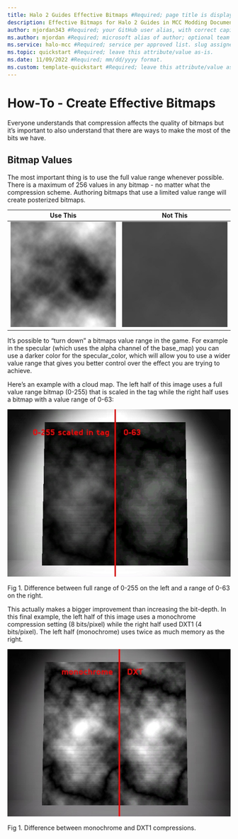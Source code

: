 ```yaml
---
title: Halo 2 Guides Effective Bitmaps #Required; page title is displayed in search results. Include the brand.
description: Effective Bitmaps for Halo 2 Guides in MCC Modding Documentation. #Required; article description that is displayed in search results. 
author: mjordan343 #Required; your GitHub user alias, with correct capitalization.
ms.author: mjordan #Required; microsoft alias of author; optional team alias.
ms.service: halo-mcc #Required; service per approved list. slug assigned by ACOM.
ms.topic: quickstart #Required; leave this attribute/value as-is.
ms.date: 11/09/2022 #Required; mm/dd/yyyy format.
ms.custom: template-quickstart #Required; leave this attribute/value as-is.
---
```


# How-To - Create Effective Bitmaps

Everyone understands that compression affects the quality of bitmaps but it’s important to also understand that there are ways to make the most of the bits we have.

## Bitmap Values

The most important thing is to use the full value range whenever possible. There is a maximum of 256 values in any bitmap - no matter what the compression scheme. Authoring bitmaps that use a limited value range will create posterized bitmaps.

| Use This | Not This|
|----------|---------|
|![Bitmap using a full range as an example of the correct type of bitmap to use](./media/H2_Guides_EffectiveBitmapCorrect.jpg)|![Bitmap using one value as an example of the incorrect type of bitmap to use](./media/H2_Guides_EffectiveBitmapIncorrect.jpg)|

It’s possible to “turn down” a bitmaps value range in the game. For example in the specular (which uses the alpha channel of the base_map) you can use a darker color for the specular_color, which will allow you to use a wider value range that gives you better control over the effect you are trying to achieve.

Here’s an example with a cloud map. The left half of this image uses a full value range bitmap (0-255) that is scaled in the tag while the right half uses a bitmap with a value range of 0-63:

![View of a bitmap separated into two sections, the left half showing the full value range of 0 - 255 and the right half using a value range of 0 - 63.](./media/H2_Guides_BitmapExample01.jpg)

Fig 1. Difference between full range of 0-255 on the left and a range of 0-63 on the right.

This actually makes a bigger improvement than increasing the bit-depth. In this final example, the left half of this image uses a monochrome compression setting (8 bits/pixel) while the right half used DXT1 (4 bits/pixel). The left half (monochrome) uses twice as much memory as the right.

![View of a bitmap separated into two sections, the left half showing a monochrome compression and the right half showing a DXT1 compression.](./media/H2_Guides_BitmapExample02.jpg)

Fig 1. Difference between monochrome and DXT1 compressions.
